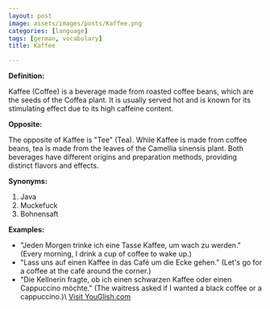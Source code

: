 ```yaml
---
layout: post
image: assets/images/posts/Kaffee.png
categories: [language]
tags: [german, vocabulary]
title: Kaffee

---
```


**Definition:**

Kaffee (Coffee) is a beverage made from roasted coffee beans, which are the seeds of the Coffea plant. It is usually served hot and is known for its stimulating effect due to its high caffeine content.

**Opposite:**

The opposite of Kaffee is "Tee" (Tea). While Kaffee is made from coffee beans, tea is made from the leaves of the Camellia sinensis plant. Both beverages have different origins and preparation methods, providing distinct flavors and effects.

**Synonyms:**

1. Java
2. Muckefuck
3. Bohnensaft

**Examples:**

- "Jeden Morgen trinke ich eine Tasse Kaffee, um wach zu werden." (Every morning, I drink a cup of coffee to wake up.)
- "Lass uns auf einen Kaffee in das Café um die Ecke gehen." (Let's go for a coffee at the café around the corner.)
- "Die Kellnerin fragte, ob ich einen schwarzen Kaffee oder einen Cappuccino möchte." (The waitress asked if I wanted a black coffee or a cappuccino.)\ <a id="yg-widget-0" class="youglish-widget" data-query="Kaffee" data-lang="german" data-components="8412" data-auto-start="0" data-bkg-color="theme_light" data-title="How%20to%20pronounce%20Kaffee%20in%20German"  rel="nofollow" href="https://youglish.com">Visit YouGlish.com</a><script async src="https://youglish.com/public/emb/widget.js" charset="utf-8"></script>